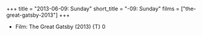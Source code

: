 +++
title = "2013-06-09: Sunday"
short_title = "-09: Sunday"
films = ["the-great-gatsby-2013"]
+++


* Film: The Great Gatsby (2013) {T} 0
